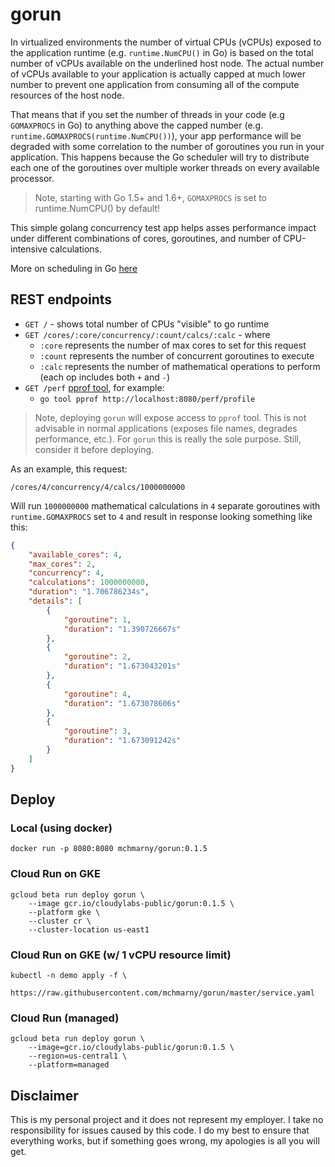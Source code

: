 # gorun

In virtualized environments the number of virtual CPUs (vCPUs) exposed to the application runtime (e.g. `runtime.NumCPU()` in Go) is based on the total number of vCPUs available on the underlined host node. The actual number of vCPUs available to your application is actually capped at much lower number to prevent one application from consuming all of the compute resources of the host node.

That means that if you set the number of threads in your code (e.g `GOMAXPROCS` in Go) to anything above the capped number (e.g. `runtime.GOMAXPROCS(runtime.NumCPU())`), your app performance will be degraded with some correlation to the number of goroutines you run in your application. This happens because the Go scheduler will try to distribute each one of the goroutines over multiple worker threads on every available processor.

> Note, starting with Go 1.5+ and 1.6+, `GOMAXPROCS` is set to runtime.NumCPU() by default!

This simple golang concurrency test app helps asses performance impact under different combinations of cores, goroutines, and number of CPU-intensive calculations.

More on scheduling in Go [here](https://www.ardanlabs.com/blog/2018/08/scheduling-in-go-part1.html)

## REST endpoints

* `GET /` - shows total number of CPUs "visible" to go runtime
* `GET /cores/:core/concurrency/:count/calcs/:calc` - where
  * `:core` represents the number of max cores to set for this request
  * `:count` represents the number of concurrent goroutines to execute
  * `:calc` represents the number of mathematical operations to perform (each op includes both `+` and `-`)
* `GET /perf` [pprof tool](https://golang.org/pkg/runtime/pprof/), for example:
  * `go tool pprof http://localhost:8080/perf/profile`

> Note, deploying `gorun` will expose access to `pprof` tool. This is not advisable in normal applications (exposes file names, degrades performance, etc.). For `gorun` this is really the sole purpose. Still, consider it before deploying.

As an example, this request:

`/cores/4/concurrency/4/calcs/1000000000`

Will run `1000000000` mathematical calculations in `4` separate goroutines with `runtime.GOMAXPROCS` set to `4` and result in response looking something like this:

```json
{
    "available_cores": 4,
    "max_cores": 2,
    "concurrency": 4,
    "calculations": 1000000000,
    "duration": "1.706786234s",
    "details": [
        {
            "goroutine": 1,
            "duration": "1.390726667s"
        },
        {
            "goroutine": 2,
            "duration": "1.673043201s"
        },
        {
            "goroutine": 4,
            "duration": "1.673078606s"
        },
        {
            "goroutine": 3,
            "duration": "1.673091242s"
        }
    ]
}
```

## Deploy

### Local (using docker)

```shell
docker run -p 8080:8080 mchmarny/gorun:0.1.5
```

### Cloud Run on GKE

```shell
gcloud beta run deploy gorun \
    --image gcr.io/cloudylabs-public/gorun:0.1.5 \
    --platform gke \
    --cluster cr \
    --cluster-location us-east1
```

### Cloud Run on GKE (w/ 1 vCPU resource limit)

```shell
kubectl -n demo apply -f \
    https://raw.githubusercontent.com/mchmarny/gorun/master/service.yaml
```

### Cloud Run (managed)

```shell
gcloud beta run deploy gorun \
    --image=gcr.io/cloudylabs-public/gorun:0.1.5 \
    --region=us-central1 \
    --platform=managed
```

## Disclaimer

This is my personal project and it does not represent my employer. I take no responsibility for issues caused by this code. I do my best to ensure that everything works, but if something goes wrong, my apologies is all you will get.
